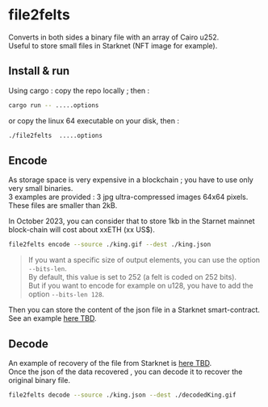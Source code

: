 # file2felts
Converts in both sides a binary file with an array of Cairo u252.  
Useful to store small files in Starknet (NFT image for example).

## Install & run

Using cargo : copy the repo locally ; then :
```bash
cargo run -- .....options
```
or copy the linux 64 executable on your disk, then :
```bash
./file2felts  .....options
```

## Encode

As storage space is very expensive in a blockchain ; you have to use only very small binaries.  
3 examples are provided : 3 jpg ultra-compressed images 64x64 pixels. These files are smaller than 2kB.

In October 2023, you can consider that to store 1kb in the Starnet mainnet block-chain will cost about xxETH (xx US$).

```bash
file2felts encode --source ./king.gif --dest ./king.json
```

> If you want a specific size of output elements, you can use the option `--bits-len`.  
> By default, this value is set to 252 (a felt is coded on 252 bits).  
> But if you want to encode for example on u128, you have to add the option `--bits-len 128`. 

Then you can store the content of the json file in a Starknet smart-contract. See an example [here TBD]().

## Decode

An example of recovery of the file from Starknet is [here TBD]().  
Once the json of the data recovered , you can decode it to recover the original binary file.

```bash
file2felts decode --source ./king.json --dest ./decodedKing.gif
```

